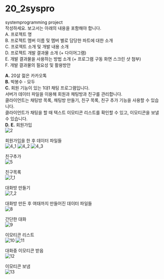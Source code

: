 # 20_2syspro  
systemprogramming project  
작성하세요. 보고서는 아래의 내용을 포함해야 합니다.  
A.	프로젝트 명  
B.	프로젝트 멤버 이름 및 멤버 별로 담당한 파트에 대한 소개  
C.	프로젝트 소개 및 개발 내용 소개  
D.	프로젝트 개발 결과물 소개 (+ 다이어그램)  
E.	개발 결과물을 사용하는 방법 소개 (+ 프로그램 구동 화면 스크린 샷 첨부)  
F.	개발 결과물의 필요성 및 활용방안  

**A.** 20살 젊은 카카오톡  
**B.** 박봉수 - 모두  
**C.**   회원 기능이 있는 1대1 채팅 프로그램입니다.  
서버가 데이터 파일을 이용해 회원과 채팅방과 친구를 관리합니다.  
클라이언트는 채팅방 목록, 채팅방 만들기, 친구 목록, 친구 추가 기능을 사용할 수 있습니다.  
클라이언트가 채팅을 할 때 텍스트 이모티콘 리스트를 확인할 수 있고, 이모티콘을 보낼 수 있습니다.  
**D.**
**E.**
회원가입  
![2](https://user-images.githubusercontent.com/74765691/101969539-26ca7580-3c68-11eb-87cf-b31e428a48b0.JPG)

회원가입을 한 후 데이터 파일들  
![4_1](https://user-images.githubusercontent.com/74765691/101969543-27fba280-3c68-11eb-87eb-b3c4b978a55b.JPG)
![4_2](https://user-images.githubusercontent.com/74765691/101969544-27fba280-3c68-11eb-94a8-25437ac38318.JPG)
![4_3](https://user-images.githubusercontent.com/74765691/101969546-28943900-3c68-11eb-962c-53c31bf5f99a.JPG)

친구추가  
![5](https://user-images.githubusercontent.com/74765691/101969547-292ccf80-3c68-11eb-9e35-c7b29d8ac53e.JPG)

친구목록  
![7_1](https://user-images.githubusercontent.com/74765691/101969530-2336ee80-3c68-11eb-8922-8eff7b9f19d4.JPG)

대화방 만들기  
![7_2](https://user-images.githubusercontent.com/74765691/101969531-24681b80-3c68-11eb-881e-2f8b54fc36a4.JPG)

대화방 만든 후 여태까지 만들어진 데이터 파일들  
![8](https://user-images.githubusercontent.com/74765691/101969532-24681b80-3c68-11eb-9757-dc72894c980b.JPG)

간단한 대화  
![9](https://user-images.githubusercontent.com/74765691/101969533-2500b200-3c68-11eb-8605-e1f679521c37.JPG)

이모티콘 리스트  
![10](https://user-images.githubusercontent.com/74765691/101969534-25994880-3c68-11eb-9841-e5dabf9805a7.JPG)
![11](https://user-images.githubusercontent.com/74765691/101969535-25994880-3c68-11eb-8447-89d162d263b1.JPG)

대화중 이모티콘 받음  
![12](https://user-images.githubusercontent.com/74765691/101969536-2631df00-3c68-11eb-8f09-aefe490180ba.JPG)

이모티콘 보냄  
![13](https://user-images.githubusercontent.com/74765691/101969537-2631df00-3c68-11eb-9122-e5d76eebf31c.JPG)
